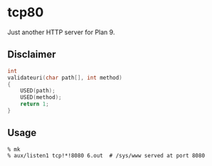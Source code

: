 # tcp80

Just another HTTP server for Plan 9.

## Disclaimer

```c
int
validateuri(char path[], int method)
{
	USED(path);
	USED(method);
	return 1;
}
```

## Usage

```
% mk
% aux/listen1 tcp!*!8080 6.out	# /sys/www served at port 8080
```
